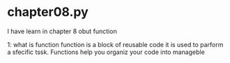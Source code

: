 # chapter08.py

I have learn in chapter 8 obut function

1: what is function
    function is a block of reusable code it is used to parform a sfecific tssk. Functions help you organiz your code into manageble
 
